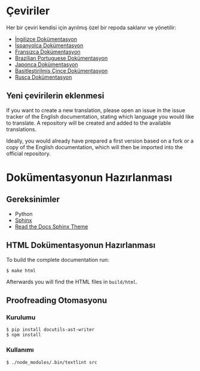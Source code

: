 # Çeviriler

Her bir çeviri kendisi için ayrılmış özel bir repoda saklanır ve yönetilir:

* [İngilizce Dokümentasyon](https://github.com/sebastianbergmann/phpunit-documentation-english)
* [İspanyolca Dokümentasyon](https://github.com/sebastianbergmann/phpunit-documentation-spanish)
* [Fransızca Dokümentasyon](https://github.com/sebastianbergmann/phpunit-documentation-french)
* [Brazilian Portuguese Dokümentasyon](https://github.com/sebastianbergmann/phpunit-documentation-brazilian-portuguese)
* [Japonca Dokümentasyon](https://github.com/sebastianbergmann/phpunit-documentation-japanese)
* [Basitleştirilmiş Çince Dokümentasyon](https://github.com/sebastianbergmann/phpunit-documentation-chinese)
* [Rusça Dokümentasyon](https://github.com/sebastianbergmann/phpunit-documentation-russian)

## Yeni çevirilerin eklenmesi

If you want to create a new translation, please open an issue in the issue
tracker of the English documentation, stating which language you would like to
translate. A repository will be created and added to the available translations.

Ideally, you would already have prepared a first version based on a fork or
a copy of the English documentation, which will then be imported into the 
official repository. 

# Dokümentasyonun Hazırlanması

## Gereksinimler

- Python
- [Sphinx](http://www.sphinx-doc.org/)
- [Read the Docs Sphinx Theme](https://github.com/rtfd/sphinx_rtd_theme)

## HTML Dokümentasyonun Hazırlanması

To build the complete documentation run:

```
$ make html
```

Afterwards you will find the HTML files in `build/html`.

## Proofreading Otomasyonu

### Kurulumu

```
$ pip install docutils-ast-writer
$ npm install
```

### Kullanımı

```
$ ./node_modules/.bin/textlint src
```

